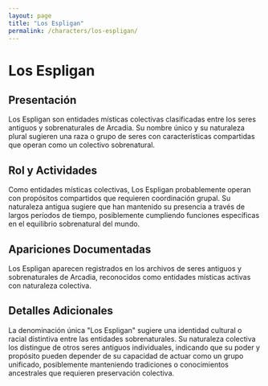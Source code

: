 ```yaml
---
layout: page
title: "Los Espligan"
permalink: /characters/los-espligan/
---
```


# Los Espligan

## Presentación
Los Espligan son entidades místicas colectivas clasificadas entre los seres antiguos y sobrenaturales de Arcadia. Su nombre único y su naturaleza plural sugieren una raza o grupo de seres con características compartidas que operan como un colectivo sobrenatural.

## Rol y Actividades
Como entidades místicas colectivas, Los Espligan probablemente operan con propósitos compartidos que requieren coordinación grupal. Su naturaleza antigua sugiere que han mantenido su presencia a través de largos períodos de tiempo, posiblemente cumpliendo funciones específicas en el equilibrio sobrenatural del mundo.

## Apariciones Documentadas
Los Espligan aparecen registrados en los archivos de seres antiguos y sobrenaturales de Arcadia, reconocidos como entidades místicas activas con naturaleza colectiva.

## Detalles Adicionales
La denominación única "Los Espligan" sugiere una identidad cultural o racial distintiva entre las entidades sobrenaturales. Su naturaleza colectiva los distingue de otros seres antiguos individuales, indicando que su poder y propósito pueden depender de su capacidad de actuar como un grupo unificado, posiblemente manteniendo tradiciones o conocimientos ancestrales que requieren preservación colectiva.